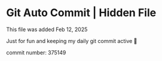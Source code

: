 # Git Auto Commit | Hidden File

This file was added Feb 12, 2025

Just for fun and keeping my daily git commit active 🤪

commit number: 375149
